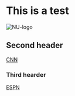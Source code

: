 # This is a test

![NU-logo](https://1000logos.net/wp-content/uploads/2021/07/Northwestern-Wildcats-Logo.png)

## Second header
[CNN](https://www.cnn.com/)


### Third hearder
[ESPN](https://www.espn.com/watch/)

